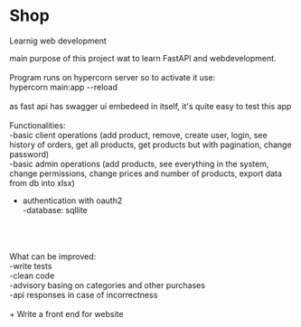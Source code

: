 # Shop
Learnig web development

main purpose of this project wat to learn FastAPI and webdevelopment. <br />
<br />
Program runs on hypercorn server so to activate it use:<br />
hypercorn main:app --reload<br />
<br />
as fast api has swagger ui embedeed in itself, it's quite easy to test this app<br />
<br />
Functionalities:<br />
-basic client operations (add product, remove, create user, login, see history of orders, get all products, get products but with pagination, change password)<br />
-basic admin operations (add products, see everything in the system, change permissions, change prices and number of products, export data from db into xlsx)<br />
- authentication with oauth2<br />
-database: sqllite<br />
<br />
<br />
<br />
What can be improved:<br />
-write tests<br />
-clean code<br />
-advisory basing on categories and other purchases<br />
-api responses in case of incorrectness<br />
<br />
+ Write a front end for website<br />
